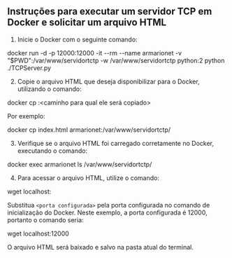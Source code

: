 ## Instruções para executar um servidor TCP em Docker e solicitar um arquivo HTML

1. Inicie o Docker com o seguinte comando:

docker run -d -p 12000:12000 -it --rm --name armarionet -v "$PWD":/var/www/servidortctp -w /var/www/servidortctp python:2 python ./TCPServer.py

2. Copie o arquivo HTML que deseja disponibilizar para o Docker, utilizando o comando:

docker cp <nome do arquivo> <nome do container>:<caminho para qual ele será copiado>

Por exemplo:

docker cp index.html armarionet:/var/www/servidortctp/

3. Verifique se o arquivo HTML foi carregado corretamente no Docker, executando o comando:

docker exec armarionet ls /var/www/servidortctp/

4. Para acessar o arquivo HTML, utilize o comando:

wget localhost:<porta configurada>

Substitua `<porta configurada>` pela porta configurada no comando de inicialização do Docker. Neste exemplo, a porta configurada é 12000, portanto o comando seria:

wget localhost:12000

O arquivo HTML será baixado e salvo na pasta atual do terminal.
